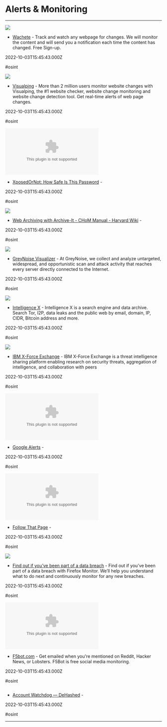 # Alerts & Monitoring

---

![](https://www.wachete.com/img/share-logo.jpg)

- [Wachete](https://www.wachete.com) - Track and watch any webpage for changes. We will monitor the content and will send you a notification each time the content has changed. Free Sign-up.

2022-10-03T15:45:43.000Z

#osint

![](https://visualping.io/assets/img/website-change-monitoring-visualping.jpg)

- [Visualping](https://visualping.io) - More than 2 million users monitor website changes with Visualping, the #1 website checker, website change monitoring and website change detection tool. Get real-time alerts of web page changes.

2022-10-03T15:45:43.000Z

#osint

![](https://rdl.ink/render/https%3A%2F%2Fxposedornot.com)

- [XposedOrNot: How Safe Is This Password](https://xposedornot.com) - 

2022-10-03T15:45:43.000Z

#osint

![](https://rdl.ink/render/https%3A%2F%2Fwiki.harvard.edu%2Fconfluence%2Fdisplay%2Fhmschommanual%2FWeb%2BArchiving%2Bwith%2BArchive-It)

- [Web Archiving with Archive-It - CHoM Manual - Harvard Wiki](https://wiki.harvard.edu/confluence/display/hmschommanual/Web+Archiving+with+Archive-It) - 

2022-10-03T15:45:43.000Z

#osint

![](https://viz.greynoise.io/gn_og-image.png)

- [GreyNoise Visualizer](https://viz.greynoise.io/alerts) - At GreyNoise, we collect and analyze untargeted, widespread, and opportunistic scan and attack activity that reaches every server directly connected to the Internet.

2022-10-03T15:45:43.000Z

#osint

![](https://rdl.ink/render/https%3A%2F%2Fintelx.io%2Faccount%3Ftab%3Dalerts)

- [Intelligence X](https://intelx.io/account?tab=alerts) - Intelligence X is a search engine and data archive. Search Tor, I2P, data leaks and the public web by email, domain, IP, CIDR, Bitcoin address and more.

2022-10-03T15:45:43.000Z

#osint

![](https://exchange.xforce.ibmcloud.com/images/shortcut-icons/security-shield-social-201x200.png)

- [IBM X-Force Exchange](https://exchange.xforce.ibmcloud.com/settings/watchlist) - IBM X-Force Exchange is a threat intelligence sharing platform enabling research on security threats, aggregation of intelligence, and collaboration with peers

2022-10-03T15:45:43.000Z

#osint

![](https://rdl.ink/render/https%3A%2F%2Falerts.google.com)

- [Google Alerts](https://alerts.google.com) - 

2022-10-03T15:45:43.000Z

#osint

![](https://rdl.ink/render/https%3A%2F%2Ffollowthatpage.com)

- [Follow That Page](https://followthatpage.com) - 

2022-10-03T15:45:43.000Z

#osint

![](https://monitor.firefox.com/images/og-image.webp)

- [Find out if you’ve been part of a data breach](https://monitor.firefox.com) - Find out if you’ve been part of a data breach with ⁨Firefox Monitor⁩. We’ll help you understand what to do next and continuously monitor for any new breaches.

2022-10-03T15:45:43.000Z

#osint

![](https://rdl.ink/render/https%3A%2F%2Ff5bot.com)

- [F5bot.com](https://f5bot.com) - Get emailed when you're mentioned on Reddit, Hacker News, or Lobsters. F5Bot is free social media monitoring.

2022-10-03T15:45:43.000Z

#osint

![]()

- [Account Watchdog — DeHashed](https://dehashed.com/monitor) - 

2022-10-03T15:45:43.000Z

#osint

---

